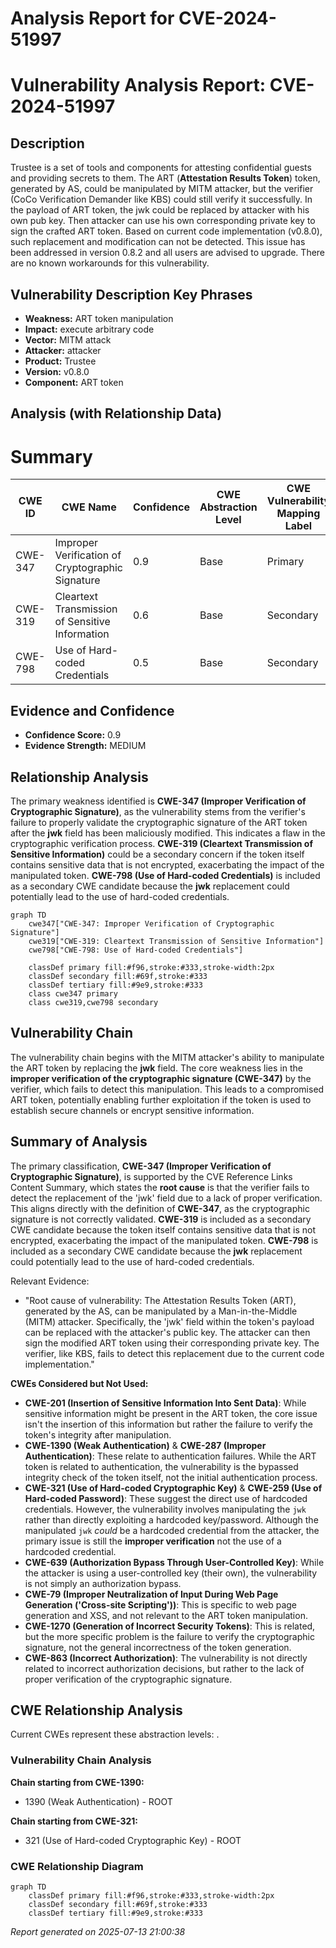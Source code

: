 # Analysis Report for CVE-2024-51997

# Vulnerability Analysis Report: CVE-2024-51997

## Description

Trustee is a set of tools and components for attesting confidential guests and providing secrets to them. The ART (**Attestation Results Token**) token, generated by AS, could be manipulated by MITM attacker, but the verifier (CoCo Verification Demander like KBS) could still verify it successfully. In the payload of ART token, the jwk could be replaced by attacker with his own pub key. Then attacker can use his own corresponding private key to sign the crafted ART token. Based on current code implementation (v0.8.0), such replacement and modification can not be detected. This issue has been addressed in version 0.8.2 and all users are advised to upgrade. There are no known workarounds for this vulnerability.

## Vulnerability Description Key Phrases

- **Weakness:** ART token manipulation
- **Impact:** execute arbitrary code
- **Vector:** MITM attack
- **Attacker:** attacker
- **Product:** Trustee
- **Version:** v0.8.0
- **Component:** ART token

## Analysis (with Relationship Data)

# Summary

| CWE ID    | CWE Name                                                                    | Confidence | CWE Abstraction Level | CWE Vulnerability Mapping Label | CWE-Vulnerability Mapping Notes |
| --------- | --------------------------------------------------------------------------- | ---------- | --------------------- | ------------------------------- | ------------------------------- |
| CWE-347   | Improper Verification of Cryptographic Signature                           | 0.9        | Base                  | Primary                         | Allowed                       |
| CWE-319   | Cleartext Transmission of Sensitive Information                           | 0.6        | Base                  | Secondary                       | Allowed                       |
| CWE-798   | Use of Hard-coded Credentials                                              | 0.5        | Base                  | Secondary                       | Allowed                       |

## Evidence and Confidence

*   **Confidence Score:** 0.9
*   **Evidence Strength:** MEDIUM

## Relationship Analysis

The primary weakness identified is **CWE-347 (Improper Verification of Cryptographic Signature)**, as the vulnerability stems from the verifier's failure to properly validate the cryptographic signature of the ART token after the **jwk** field has been maliciously modified. This indicates a flaw in the cryptographic verification process. **CWE-319 (Cleartext Transmission of Sensitive Information)** could be a secondary concern if the token itself contains sensitive data that is not encrypted, exacerbating the impact of the manipulated token. **CWE-798 (Use of Hard-coded Credentials)** is included as a secondary CWE candidate because the **jwk** replacement could potentially lead to the use of hard-coded credentials.

```mermaid
graph TD
    cwe347["CWE-347: Improper Verification of Cryptographic Signature"]
    cwe319["CWE-319: Cleartext Transmission of Sensitive Information"]
    cwe798["CWE-798: Use of Hard-coded Credentials"]
    
    classDef primary fill:#f96,stroke:#333,stroke-width:2px
    classDef secondary fill:#69f,stroke:#333
    classDef tertiary fill:#9e9,stroke:#333
    class cwe347 primary
    class cwe319,cwe798 secondary
```

## Vulnerability Chain

The vulnerability chain begins with the MITM attacker's ability to manipulate the ART token by replacing the **jwk** field. The core weakness lies in the **improper verification of the cryptographic signature (CWE-347)** by the verifier, which fails to detect this manipulation. This leads to a compromised ART token, potentially enabling further exploitation if the token is used to establish secure channels or encrypt sensitive information.

## Summary of Analysis

The primary classification, **CWE-347 (Improper Verification of Cryptographic Signature)**, is supported by the CVE Reference Links Content Summary, which states the **root cause** is that the verifier fails to detect the replacement of the 'jwk' field due to a lack of proper verification. This aligns directly with the definition of **CWE-347**, as the cryptographic signature is not correctly validated. **CWE-319** is included as a secondary CWE candidate because the token itself contains sensitive data that is not encrypted, exacerbating the impact of the manipulated token. **CWE-798** is included as a secondary CWE candidate because the **jwk** replacement could potentially lead to the use of hard-coded credentials.

Relevant Evidence:
- "Root cause of vulnerability: The Attestation Results Token (ART), generated by the AS, can be manipulated by a Man-in-the-Middle (MITM) attacker. Specifically, the 'jwk' field within the token's payload can be replaced with the attacker's public key. The attacker can then sign the modified ART token using their corresponding private key. The verifier, like KBS, fails to detect this replacement due to the current code implementation."

**CWEs Considered but Not Used:**

*   **CWE-201 (Insertion of Sensitive Information Into Sent Data)**: While sensitive information might be present in the ART token, the core issue isn't the insertion of this information but rather the failure to verify the token's integrity after manipulation.
*   **CWE-1390 (Weak Authentication)** & **CWE-287 (Improper Authentication)**: These relate to authentication failures. While the ART token is related to authentication, the vulnerability is the bypassed integrity check of the token itself, not the initial authentication process.
*   **CWE-321 (Use of Hard-coded Cryptographic Key)** & **CWE-259 (Use of Hard-coded Password)**: These suggest the direct use of hardcoded credentials. However, the vulnerability involves manipulating the `jwk` rather than directly exploiting a hardcoded key/password. Although the manipulated `jwk` *could* be a hardcoded credential from the attacker, the primary issue is still the **improper verification** not the use of a hardcoded credential.
*   **CWE-639 (Authorization Bypass Through User-Controlled Key)**: While the attacker is using a user-controlled key (their own), the vulnerability is not simply an authorization bypass.
*   **CWE-79 (Improper Neutralization of Input During Web Page Generation ('Cross-site Scripting'))**: This is specific to web page generation and XSS, and not relevant to the ART token manipulation.
*   **CWE-1270 (Generation of Incorrect Security Tokens)**: This is related, but the more specific problem is the failure to verify the cryptographic signature, not the general incorrectness of the token generation.
*   **CWE-863 (Incorrect Authorization)**: The vulnerability is not directly related to incorrect authorization decisions, but rather to the lack of proper verification of the cryptographic signature.


## CWE Relationship Analysis

Current CWEs represent these abstraction levels: .


### Vulnerability Chain Analysis

**Chain starting from CWE-1390:**
- 1390 (Weak Authentication) - ROOT


**Chain starting from CWE-321:**
- 321 (Use of Hard-coded Cryptographic Key) - ROOT



### CWE Relationship Diagram

```mermaid
graph TD
    classDef primary fill:#f96,stroke:#333,stroke-width:2px
    classDef secondary fill:#69f,stroke:#333
    classDef tertiary fill:#9e9,stroke:#333
```



*Report generated on 2025-07-13 21:00:38*
